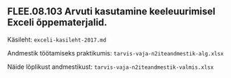 ## FLEE.08.103 Arvuti kasutamine keeleuurimisel Exceli õppematerjalid.

Käsileht: `exceli-kasileht-2017.md`

Andmestik töötamiseks praktikumis: `tarvis-vaja-n2iteandmestik-alg.xlsx`

Näide lõplikust andmestikust: `tarvis-vaja-n2iteandmestik-valmis.xlsx`